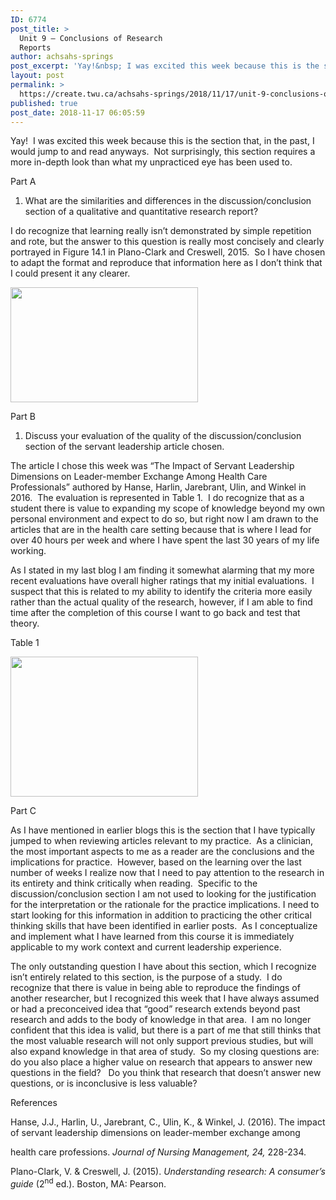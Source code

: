 ```yaml
---
ID: 6774
post_title: >
  Unit 9 – Conclusions of Research
  Reports
author: achsahs-springs
post_excerpt: 'Yay!&nbsp; I was excited this week because this is the section that, in the past, I would jump to and read anyways.&nbsp; Not surprisingly, this section requires a more in-depth look than what my unpracticed eye has been used to. Part A 1. What are the similarities and differences in the discussion/conclusion section of a [&hellip;]'
layout: post
permalink: >
  https://create.twu.ca/achsahs-springs/2018/11/17/unit-9-conclusions-of-research-reports/
published: true
post_date: 2018-11-17 06:05:59
---
```

Yay!  I was excited this week because this is the section that, in the past, I would jump to and read anyways.  Not surprisingly, this section requires a more in-depth look than what my unpracticed eye has been used to.

Part A

<ol>
<li>What are the similarities and differences in the discussion/conclusion section of a qualitative and quantitative research report?</li>
</ol>

I do recognize that learning really isn’t demonstrated by simple repetition and rote, but the answer to this question is really most concisely and clearly portrayed in Figure 14.1 in Plano-Clark and Creswell, 2015.  So I have chosen to adapt the format and reproduce that information here as I don’t think that I could present it any clearer.

<a href="http://create.twu.ca/achsahs-springs/files/2018/11/Quant-vs-Qual-Conclusions.png"><img class="alignnone size-medium wp-image-276" src="http://create.twu.ca/achsahs-springs/files/2018/11/Quant-vs-Qual-Conclusions-300x184.png" alt="" width="300" height="184" srcset="https://create.twu.ca/achsahs-springs/files/2018/11/Quant-vs-Qual-Conclusions-300x184.png 300w, https://create.twu.ca/achsahs-springs/files/2018/11/Quant-vs-Qual-Conclusions-768x471.png 768w, https://create.twu.ca/achsahs-springs/files/2018/11/Quant-vs-Qual-Conclusions-676x414.png 676w, https://create.twu.ca/achsahs-springs/files/2018/11/Quant-vs-Qual-Conclusions.png 866w" sizes="(max-width: 300px) 100vw, 300px" /></a>

Part B

<ol>
<li>Discuss your evaluation of the quality of the discussion/conclusion section of the servant leadership article chosen.</li>
</ol>

The article I chose this week was “The Impact of Servant Leadership Dimensions on Leader-member Exchange Among Health Care Professionals” authored by Hanse, Harlin, Jarebrant, Ulin, and Winkel in 2016.  The evaluation is represented in Table 1.  I do recognize that as a student there is value to expanding my scope of knowledge beyond my own personal environment and expect to do so, but right now I am drawn to the articles that are in the health care setting because that is where I lead for over 40 hours per week and where I have spent the last 30 years of my life working.

As I stated in my last blog I am finding it somewhat alarming that my more recent evaluations have overall higher ratings that my initial evaluations.  I suspect that this is related to my ability to identify the criteria more easily rather than the actual quality of the research, however, if I am able to find time after the completion of this course I want to go back and test that theory.

Table 1

<a href="http://create.twu.ca/achsahs-springs/files/2018/11/Conclusion-Evaluation.png"><img class="alignnone size-medium wp-image-277" src="http://create.twu.ca/achsahs-springs/files/2018/11/Conclusion-Evaluation-300x224.png" alt="" width="300" height="224" srcset="https://create.twu.ca/achsahs-springs/files/2018/11/Conclusion-Evaluation-300x224.png 300w, https://create.twu.ca/achsahs-springs/files/2018/11/Conclusion-Evaluation-768x574.png 768w, https://create.twu.ca/achsahs-springs/files/2018/11/Conclusion-Evaluation-676x506.png 676w, https://create.twu.ca/achsahs-springs/files/2018/11/Conclusion-Evaluation.png 920w" sizes="(max-width: 300px) 100vw, 300px" /></a>

Part C

As I have mentioned in earlier blogs this is the section that I have typically jumped to when reviewing articles relevant to my practice.  As a clinician, the most important aspects to me as a reader are the conclusions and the implications for practice.  However, based on the learning over the last number of weeks I realize now that I need to pay attention to the research in its entirety and think critically when reading.  Specific to the discussion/conclusion section I am not used to looking for the justification for the interpretation or the rationale for the practice implications. I need to start looking for this information in addition to practicing the other critical thinking skills that have been identified in earlier posts.  As I conceptualize and implement what I have learned from this course it is immediately applicable to my work context and current leadership experience.

The only outstanding question I have about this section, which I recognize isn’t entirely related to this section, is the purpose of a study.  I do recognize that there is value in being able to reproduce the findings of another researcher, but I recognized this week that I have always assumed or had a preconceived idea that “good” research extends beyond past research and adds to the body of knowledge in that area.  I am no longer confident that this idea is valid, but there is a part of me that still thinks that the most valuable research will not only support previous studies, but will also expand knowledge in that area of study.  So my closing questions are:  do you also place a higher value on research that appears to answer new questions in the field?   Do you think that research that doesn&#8217;t answer new questions, or is inconclusive is less valuable?

References

Hanse, J.J., Harlin, U., Jarebrant, C., Ulin, K., &amp; Winkel, J. (2016). The impact of servant leadership dimensions on leader-member exchange among

health care professions. <em>Journal of Nursing </em><em>Management, 24, </em>228-234.

Plano-Clark, V. &amp; Creswell, J. (2015). <em>Understanding research: A consumer’s guide</em> (2<sup>nd</sup> ed.). Boston, MA: Pearson.